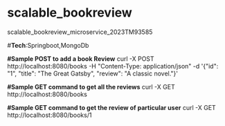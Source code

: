 # scalable_bookreview
scalable_bookreview_microservice_2023TM93585

#**Tech**:Springboot,MongoDb

**#Sample POST to add a book Review**
curl -X POST http://localhost:8080/books -H "Content-Type: application/json" -d '{"id": "1", "title": "The Great Gatsby", "review": "A classic novel."}'

**#Sample GET command to get all the reviews**
 curl -X GET http://localhost:8080/books

**#Sample GET command to get the review of particular user**
  curl -X GET http://localhost:8080/books/1
